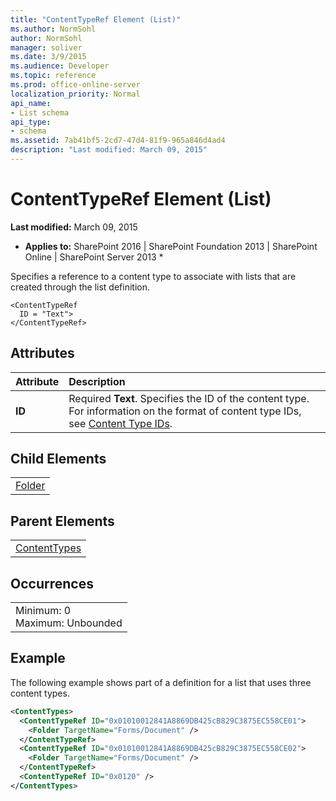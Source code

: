 ```yaml
---
title: "ContentTypeRef Element (List)"
ms.author: NormSohl
author: NormSohl
manager: soliver
ms.date: 3/9/2015
ms.audience: Developer
ms.topic: reference
ms.prod: office-online-server
localization_priority: Normal
api_name:
- List schema
api_type:
- schema
ms.assetid: 7ab41bf5-2cd7-47d4-81f9-965a846d4ad4
description: "Last modified: March 09, 2015"
---
```


# ContentTypeRef Element (List)

 **Last modified:** March 09, 2015 
  
 * **Applies to:** SharePoint 2016 | SharePoint Foundation 2013 | SharePoint Online | SharePoint Server 2013 * 
  
Specifies a reference to a content type to associate with lists that are created through the list definition.
  
```
<ContentTypeRef
  ID = "Text">
</ContentTypeRef>
```

## Attributes

|**Attribute**|**Description**|
|:-----|:-----|
|**ID** <br/> |Required **Text**. Specifies the ID of the content type. For information on the format of content type IDs, see [Content Type IDs](http://msdn.microsoft.com/library/81fa8d81-c4f5-4750-8f70-811620fdffcf%28Office.15%29.aspx).  <br/> |
   
## Child Elements

||
|:-----|
|[Folder](folder-element-list.md)|
   
## Parent Elements

||
|:-----|
|[ContentTypes](contenttypes-element-list.md)|
   
## Occurrences

||
|:-----|
|Minimum: 0  <br/> Maximum: Unbounded  <br/> |
   
## Example

The following example shows part of a definition for a list that uses three content types.
  
```XML
<ContentTypes>
  <ContentTypeRef ID="0x01010012841A8869DB425cB829C3875EC558CE01">
    <Folder TargetName="Forms/Document" />
  </ContentTypeRef>
  <ContentTypeRef ID="0x01010012841A8869DB425cB829C3875EC558CE02">
    <Folder TargetName="Forms/Document" />
  </ContentTypeRef>
  <ContentTypeRef ID="0x0120" />
</ContentTypes>
```


